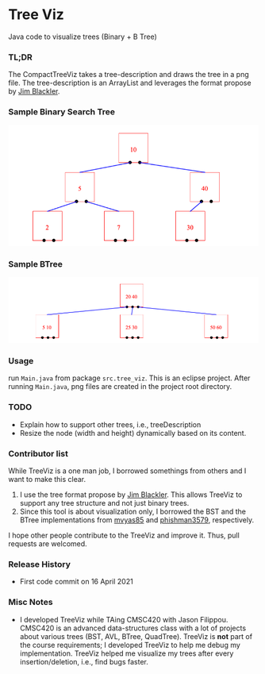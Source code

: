 # Tree Viz
Java code to visualize trees (Binary + B Tree)


### TL;DR
The CompactTreeViz takes a tree-description and draws the tree in a png file. The tree-description is an ArrayList<String> and leverages the format propose by [Jim Blackler](http://jimblackler.net/treefun/index.html).

### Sample Binary Search Tree
![](./sample_imgs/bst.png)

### Sample BTree
![](./sample_imgs/btree.png)


###  Usage
run `Main.java` from package `src.tree_viz`. This is an eclipse project. After running `Main.java`, png files are created in the project root directory.

### TODO
* Explain how to support other trees, i.e., treeDescription
* Resize the node (width and height) dynamically based on its content.


### Contributor list
While TreeViz is a one man job, I borrowed somethings from others and I want to make this clear.
1. I use the tree format propose by [Jim Blackler](http://jimblackler.net/treefun/index.html). This allows TreeViz to support any tree structure and not just binary trees.
2. Since this tool is about visualization only, I borrowed the BST and the BTree implementations from [mvyas85](https://github.com/mvyas85/Binary-Tree/blob/master/src/BST/BinarySearchTree.java) and [phishman3579](https://github.com/phishman3579/java-algorithms-implementation/blob/master/src/com/jwetherell/algorithms/data_structures/BTree.java), respectively.

I hope other people contribute to the TreeViz and improve it. Thus, pull requests are welcomed.


### Release History
* First code commit on 16 April 2021


### Misc Notes

* I developed TreeViz while TAing CMSC420 with Jason Filippou. CMSC420 is an advanced data-structures class with a lot of projects about various trees (BST, AVL, BTree, QuadTree). TreeViz is **not** part of the course requirements; I developed TreeViz to help me debug my implementation. TreeViz helped me visualize my trees after every insertion/deletion, i.e., find bugs faster.  